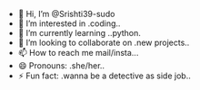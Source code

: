 - 👋 Hi, I’m @Srishti39-sudo
- 👀 I’m interested in .coding..
- 🌱 I’m currently learning ..python.
- 💞️ I’m looking to collaborate on .new projects..
- 📫 How to reach me mail/insta...
- 😄 Pronouns: .she/her..
- ⚡ Fun fact: .wanna be a detective as side job..

<!---
Srishti39-sudo/Srishti39-sudo is a ✨ special ✨ repository because its `README.md` (this file) appears on your GitHub profile.
You can click the Preview link to take a look at your changes.
--->
